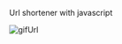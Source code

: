 Url shortener with javascript

![gifUrl](https://github.com/user-attachments/assets/8bdbc124-0a07-4440-ac9b-2cb559e7194d)
